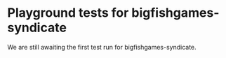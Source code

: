 # Playground tests for bigfishgames-syndicate
We are still awaiting the first test run for bigfishgames-syndicate.
